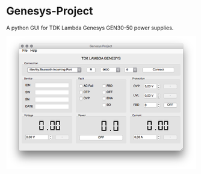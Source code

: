 # Genesys-Project
A python GUI for TDK Lambda Genesys GEN30-50 power supplies.

![alt tag](https://github.com/FlyGlas/Genesys-Project/raw/master/screenshot.png)
